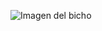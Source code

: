 ![Imagen del bicho](https://www.eluniverso.com/resizer/fieA4u017oxbTWFVrwekJ9ZkUVI=/1508x1005/smart/filters:quality(70)/cloudfront-us-east-1.images.arcpublishing.com/eluniverso/X2Z4KHUV3FGU5MKYCDE5U74RBM.jpg)
